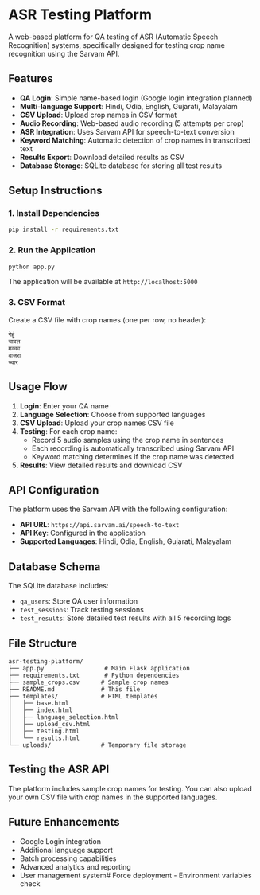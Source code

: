 # ASR Testing Platform

A web-based platform for QA testing of ASR (Automatic Speech Recognition) systems, specifically designed for testing crop name recognition using the Sarvam API.

## Features

- **QA Login**: Simple name-based login (Google login integration planned)
- **Multi-language Support**: Hindi, Odia, English, Gujarati, Malayalam
- **CSV Upload**: Upload crop names in CSV format
- **Audio Recording**: Web-based audio recording (5 attempts per crop)
- **ASR Integration**: Uses Sarvam API for speech-to-text conversion
- **Keyword Matching**: Automatic detection of crop names in transcribed text
- **Results Export**: Download detailed results as CSV
- **Database Storage**: SQLite database for storing all test results

## Setup Instructions

### 1. Install Dependencies

```bash
pip install -r requirements.txt
```

### 2. Run the Application

```bash
python app.py
```

The application will be available at `http://localhost:5000`

### 3. CSV Format

Create a CSV file with crop names (one per row, no header):

```
गेहूं
चावल
मक्का
बाजरा
ज्वार
```

## Usage Flow

1. **Login**: Enter your QA name
2. **Language Selection**: Choose from supported languages
3. **CSV Upload**: Upload your crop names CSV file
4. **Testing**: For each crop name:
   - Record 5 audio samples using the crop name in sentences
   - Each recording is automatically transcribed using Sarvam API
   - Keyword matching determines if the crop name was detected
5. **Results**: View detailed results and download CSV

## API Configuration

The platform uses the Sarvam API with the following configuration:
- **API URL**: `https://api.sarvam.ai/speech-to-text`
- **API Key**: Configured in the application
- **Supported Languages**: Hindi, Odia, English, Gujarati, Malayalam

## Database Schema

The SQLite database includes:
- `qa_users`: Store QA user information
- `test_sessions`: Track testing sessions
- `test_results`: Store detailed test results with all 5 recording logs

## File Structure

```
asr-testing-platform/
├── app.py                 # Main Flask application
├── requirements.txt       # Python dependencies
├── sample_crops.csv      # Sample crop names
├── README.md             # This file
├── templates/            # HTML templates
│   ├── base.html
│   ├── index.html
│   ├── language_selection.html
│   ├── upload_csv.html
│   ├── testing.html
│   └── results.html
└── uploads/              # Temporary file storage
```

## Testing the ASR API

The platform includes sample crop names for testing. You can also upload your own CSV file with crop names in the supported languages.

## Future Enhancements

- Google Login integration
- Additional language support
- Batch processing capabilities
- Advanced analytics and reporting
- User management system# Force deployment - Environment variables check
